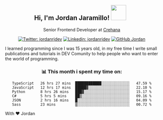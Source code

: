 <div align="center">
<h2 style="margin-right:10px;">Hi, I'm Jordan Jaramillo! <img src="https://media.giphy.com/media/Wj7lNjMNDxSmc/source.gif" width="50" > </h2>

<p>Senior Frontend Developer at <a href="https://www.crehana.com/">Crehana</a></p>

[![Twitter: jordanrjdev](https://img.shields.io/twitter/follow/jordanrjdev?style=social)](https://twitter.com/jordanrjdev)
[![Linkedin: jordanrjdev](https://img.shields.io/badge/-jordanrjdev-blue?style=flat-square&logo=Linkedin&logoColor=white&link=https://www.linkedin.com/in/jordanrjdev/)](https://www.linkedin.com/in/jordanrjdev/)
[![GitHub Jordan](https://img.shields.io/github/followers/jnadroj?label=follow&style=social)](https://github.com/jnadroj)

</div>
I learned programming since I was 15 years old, in my free time I write small publications and tutorials in DEV Comunity to help people who want to enter the world of programming.

<div align="center">

### 📊 **This month i spent my time on:**

<!--START_SECTION:waka-->

```text
TypeScript   26 hrs 27 mins  ████████████░░░░░░░░░░░░░   47.59 %
JavaScript   12 hrs 17 mins  █████▓░░░░░░░░░░░░░░░░░░░   22.10 %
Python       8 hrs 26 mins   ███▓░░░░░░░░░░░░░░░░░░░░░   15.17 %
C#           5 hrs 5 mins    ██▒░░░░░░░░░░░░░░░░░░░░░░   09.16 %
JSON         2 hrs 16 mins   █░░░░░░░░░░░░░░░░░░░░░░░░   04.09 %
Sass         23 mins         ▒░░░░░░░░░░░░░░░░░░░░░░░░   00.72 %
```

<!--END_SECTION:waka-->

</div>

With ❤️ Jordan
